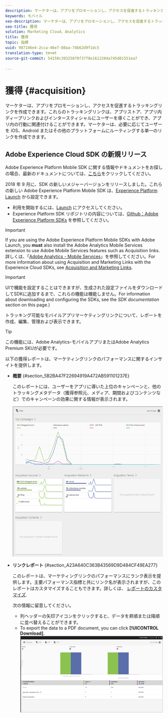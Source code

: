 ```yaml
---
description: マーケターは、アプリをプロモーションし、アクセスを促進するトラッキングリンクを作成できます。これらのトラッキングリンクは、アプリストア、アプリ内ディープリンクおよびインタースティシャルにユーザーを導くことができ、アプリ内の行動に関連付けることができます。マーケターは、必要に応じてユーザーを iOS、Android またはその他のプラットフォームにルーティングする単一のリンクを作成できます。
keywords: モバイル
seo-description: マーケターは、アプリをプロモーションし、アクセスを促進するトラッキングリンクを作成できます。これらのトラッキングリンクは、アプリストア、アプリ内ディープリンクおよびインタースティシャルにユーザーを導くことができ、アプリ内の行動に関連付けることができます。マーケターは、必要に応じてユーザーを iOS、Android またはその他のプラットフォームにルーティングする単一のリンクを作成できます。
seo-title: 獲得
solution: Marketing Cloud、Analytics
title: 獲得
topic: 指標
uuid: 987146e4-2cca-46e7-88aa-74b62d9f1dc5
translation-type: tm+mt
source-git-commit: 54150c39325070f37f8e1612204a745d81551ea7

---
```



# 獲得 {#acquisition}

マーケターは、アプリをプロモーションし、アクセスを促進するトラッキングリンクを作成できます。これらのトラッキングリンクは、アプリストア、アプリ内ディープリンクおよびインタースティシャルにユーザーを導くことができ、アプリ内の行動に関連付けることができます。マーケターは、必要に応じてユーザーを iOS、Android またはその他のプラットフォームにルーティングする単一のリンクを作成できます。

## Adobe Experience Cloud SDK の新規リリース

Adobe Experience Platform Mobile SDK に関する情報やドキュメントをお探しの場合、最新のドキュメントについては、[こちら](https://aep-sdks.gitbook.io/docs/)をクリックしてください。

2018 年 9 月に、SDK の新しいメジャーバージョンをリリースしました。これらの新しい Adobe Experience Platform Mobile SDK は、[Experience Platform Launch](https://www.adobe.com/experience-platform/launch.html) から設定できます。

* 利用を開始するには、[Launch](https://launch.adobe.com/) にアクセスしてください。
* Experience Platform SDK リポジトリの内容については、[Github：Adobe Experience Platform SDKs](https://github.com/Adobe-Marketing-Cloud/acp-sdks) を参照してください。

>[!IMPORTANT]
>
> If you are using the Adobe Experience Platform Mobile SDKs with Adobe Launch, you **must** also install the Adobe Analytics Mobile Services extension to use Adobe Mobile Services features such as Acquisition links. 詳しくは、「[Adobe Analytics - Mobile Services](https://aep-sdks.gitbook.io/docs/using-mobile-extensions/adobe-analytics-mobile-services)」を参照してください。For more information about using Acquisition and Marketing Links with the Experience Cloud SDKs, see [Acquisition and Marketing Links](https://aep-sdks.gitbook.io/docs/using-mobile-extensions/adobe-analytics-mobile-services#acquisition-and-marketing-links).

>[!IMPORTANT]
>
>UIで機能を設定することはできますが、生成された設定ファイルをダウンロードしてSDKに追加するまで、これらの機能は機能しません。For information about downloading and configuring the SDKs, see the *SDK documentation* section on this page.)

トラッキング可能なモバイルアプリマーケティングリンクについて、レポートを作成、編集、管理および表示できます。

>[!TIP]
>
>この機能には、Adobe Analytics-モバイルアプリまたはAdobe Analytics Premium SKUが必要です。

以下の獲得レポートは、マーケティングリンクのパフォーマンスに関するインサイトを提供します。

* **概要** {#section_5B2BA47F22694919A472AB591101237E}

   このレポートには、ユーザーをアプリに導いた上位のキャンペーンと、他のトラッキングメタデータ（獲得参照元、メディア、期間およびコンテンツなど）でのキャンペーンの効果に関する情報が表示されます。

   ![](assets/acquisition_overview.png)

* **リンクレポート** {#section_A23A640C363B43569D9D484CF49EA277}

   このレポートは、マーケティングリンクのパフォーマンスにランク表示を提供します。主要パフォーマンス指標と共にリンク名が表示されますが、このレポートはカスタマイズすることもできます。詳しくは、 [レポートのカスタマイズ](/help/using/usage/reports-customize/t-reports-customize.md).

   次の情報に留意してください。

   * 列ヘッダーの矢印アイコンをクリックすると、データを昇順または降順に並べ替えることができます。
   * To export the data to a PDF document, you can click **[!UICONTROL Download]**.
   ![](assets/acquisition_name.png)
